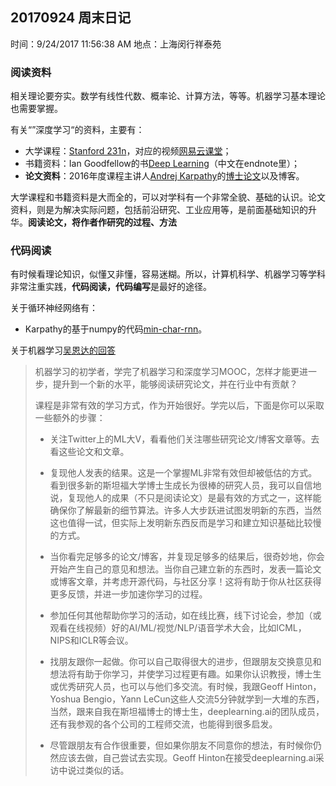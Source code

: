 ## 20170924 周末日记

时间：9/24/2017 11:56:38 AM  地点：上海闵行祥泰苑

### 阅读资料

相关理论要夯实。数学有线性代数、概率论、计算方法，等等。机器学习基本理论也需要掌握。

有关“”深度学习“的资料，主要有：
- 大学课程：[Stanford 231n](http://cs231n.stanford.edu/)，对应的视频[网易云课堂](http://study.163.com/)；
- 书籍资料：Ian Goodfellow的书[Deep Learning](http://www.deeplearningbook.org/)（中文在endnote里）；
- **论文资料**：2016年度课程主讲人[Andrej Karpathy](http://cs.stanford.edu/people/karpathy/)的[博士论文](https://cs.stanford.edu/people/karpathy/main.pdf)以及博客。

大学课程和书籍资料是大而全的，可以对学科有一个非常全貌、基础的认识。论文资料，则是为解决实际问题，包括前沿研究、工业应用等，是前面基础知识的升华。**阅读论文，将作者作研究的过程、方法**


### 代码阅读

有时候看理论知识，似懂又非懂，容易迷糊。所以，计算机科学、机器学习等学科非常注重实践，**代码阅读，代码编写**是最好的途径。

关于循环神经网络有：
- Karpathy的基于numpy的代码[min-char-rnn](https://gist.github.com/karpathy/d4dee566867f8291f086)。


关于机器学习[吴恩达的回答](https://36kr.com/p/5093024.html)
> 机器学习的初学者，学完了机器学习和深度学习MOOC，怎样才能更进一步，提升到一个新的水平，能够阅读研究论文，并在行业中有贡献？
> 
> 课程是非常有效的学习方式，作为开始很好。学完以后，下面是你可以采取一些额外的步骤：
>- 关注Twitter上的ML大V，看看他们关注哪些研究论文/博客文章等。去看这些论文和文章。
>
>- 复现他人发表的结果。这是一个掌握ML非常有效但却被低估的方式。看到很多新的斯坦福大学博士生成长为很棒的研究人员，我可以自信地说，复现他人的成果（不只是阅读论文）是最有效的方式之一，这样能确保你了解最新的细节算法。许多人大步跃进试图发明新的东西，当然这也值得一试，但实际上发明新东西反而是学习和建立知识基础比较慢的方式。
>
>- 当你看完足够多的论文/博客，并复现足够多的结果后，很奇妙地，你会开始产生自己的意见和想法。当你自己建立新的东西时，发表一篇论文或博客文章，并考虑开源代码，与社区分享！这将有助于你从社区获得更多反馈，并进一步加速你学习的过程。
>
>- 参加任何其他帮助你学习的活动，如在线比赛，线下讨论会，参加（或观看在线视频）好的AI/ML/视觉/NLP/语音学术大会，比如ICML，NIPS和ICLR等会议。
>
>- 找朋友跟你一起做。你可以自己取得很大的进步，但跟朋友交换意见和想法将有助于你学习，并使学习过程更有趣。如果你认识教授，博士生或优秀研究人员，也可以与他们多交流。有时候，我跟Geoff Hinton，Yoshua Bengio，Yann LeCun这些人交流5分钟就学到一大堆的东西，当然，跟来自我在斯坦福博士的博士生，deeplearning.ai的团队成员，还有我参观的各个公司的工程师交流，也能得到很多启发。
>
>- 尽管跟朋友有合作很重要，但如果你朋友不同意你的想法，有时候你仍然应该去做，自己尝试去实现。Geoff Hinton在接受deeplearning.ai采访中说过类似的话。

